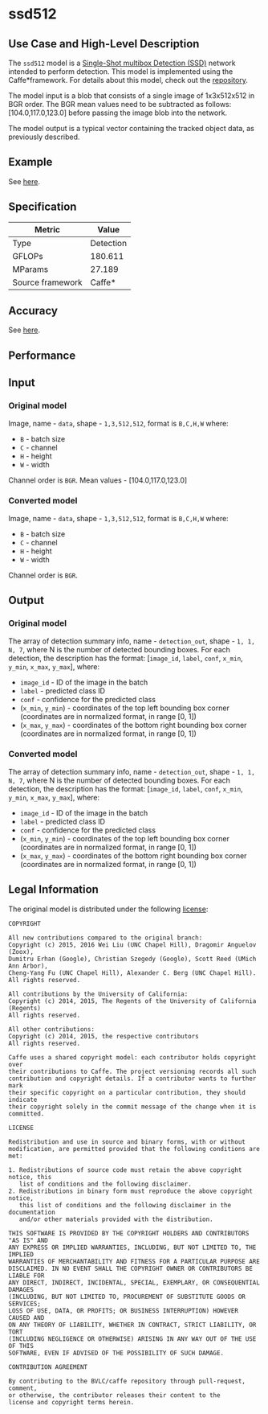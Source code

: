 # ssd512

## Use Case and High-Level Description

The `ssd512` model is a [Single-Shot multibox Detection (SSD)](https://arxiv.org/abs/1512.02325) network intended to perform detection. This model is implemented using the Caffe\*framework. For details about this model, check out the [repository](https://github.com/weiliu89/caffe/tree/ssd).

The model input is a blob that consists of a single image of 1x3x512x512 in BGR order. The BGR mean values need to be subtracted as follows: [104.0,117.0,123.0] before passing the image blob into the network.

The model output is a typical vector containing the tracked object data, as previously described.

## Example

See [here](https://github.com/weiliu89/caffe/tree/ssd).

## Specification

| Metric            | Value         |
|-------------------|---------------|
| Type              | Detection     |
| GFLOPs            | 180.611       |
| MParams           | 27.189        |
| Source framework  | Caffe\*        |

## Accuracy

See [here](https://github.com/weiliu89/caffe/tree/ssd).

## Performance

## Input

### Original model

Image, name - `data`, shape - `1,3,512,512`, format is `B,C,H,W` where:

- `B` - batch size
- `C` - channel
- `H` - height
- `W` - width

Channel order is `BGR`.
Mean values - [104.0,117.0,123.0]

### Converted model

Image, name - `data`, shape - `1,3,512,512`, format is `B,C,H,W` where:

- `B` - batch size
- `C` - channel
- `H` - height
- `W` - width

Channel order is `BGR`.

## Output

### Original model

The array of detection summary info, name - `detection_out`,  shape - `1, 1, N, 7`, where N is the number of detected bounding boxes. For each detection, the description has the format:
[`image_id`, `label`, `conf`, `x_min`, `y_min`, `x_max`, `y_max`], where:

- `image_id` - ID of the image in the batch
- `label` - predicted class ID
- `conf` - confidence for the predicted class
- (`x_min`, `y_min`) - coordinates of the top left bounding box corner (coordinates are in normalized format, in range [0, 1])
- (`x_max`, `y_max`) - coordinates of the bottom right bounding box corner  (coordinates are in normalized format, in range [0, 1])

### Converted model

The array of detection summary info, name - `detection_out`,  shape - `1, 1, N, 7`, where N is the number of detected bounding boxes. For each detection, the description has the format:
[`image_id`, `label`, `conf`, `x_min`, `y_min`, `x_max`, `y_max`], where:

- `image_id` - ID of the image in the batch
- `label` - predicted class ID
- `conf` - confidence for the predicted class
- (`x_min`, `y_min`) - coordinates of the top left bounding box corner (coordinates are in normalized format, in range [0, 1])
- (`x_max`, `y_max`) - coordinates of the bottom right bounding box corner  (coordinates are in normalized format, in range [0, 1])

## Legal Information

The original model is distributed under the following
[license](https://raw.githubusercontent.com/weiliu89/caffe/ssd/LICENSE):

```
COPYRIGHT

All new contributions compared to the original branch:
Copyright (c) 2015, 2016 Wei Liu (UNC Chapel Hill), Dragomir Anguelov (Zoox),
Dumitru Erhan (Google), Christian Szegedy (Google), Scott Reed (UMich Ann Arbor),
Cheng-Yang Fu (UNC Chapel Hill), Alexander C. Berg (UNC Chapel Hill).
All rights reserved.

All contributions by the University of California:
Copyright (c) 2014, 2015, The Regents of the University of California (Regents)
All rights reserved.

All other contributions:
Copyright (c) 2014, 2015, the respective contributors
All rights reserved.

Caffe uses a shared copyright model: each contributor holds copyright over
their contributions to Caffe. The project versioning records all such
contribution and copyright details. If a contributor wants to further mark
their specific copyright on a particular contribution, they should indicate
their copyright solely in the commit message of the change when it is
committed.

LICENSE

Redistribution and use in source and binary forms, with or without
modification, are permitted provided that the following conditions are met:

1. Redistributions of source code must retain the above copyright notice, this
   list of conditions and the following disclaimer.
2. Redistributions in binary form must reproduce the above copyright notice,
   this list of conditions and the following disclaimer in the documentation
   and/or other materials provided with the distribution.

THIS SOFTWARE IS PROVIDED BY THE COPYRIGHT HOLDERS AND CONTRIBUTORS "AS IS" AND
ANY EXPRESS OR IMPLIED WARRANTIES, INCLUDING, BUT NOT LIMITED TO, THE IMPLIED
WARRANTIES OF MERCHANTABILITY AND FITNESS FOR A PARTICULAR PURPOSE ARE
DISCLAIMED. IN NO EVENT SHALL THE COPYRIGHT OWNER OR CONTRIBUTORS BE LIABLE FOR
ANY DIRECT, INDIRECT, INCIDENTAL, SPECIAL, EXEMPLARY, OR CONSEQUENTIAL DAMAGES
(INCLUDING, BUT NOT LIMITED TO, PROCUREMENT OF SUBSTITUTE GOODS OR SERVICES;
LOSS OF USE, DATA, OR PROFITS; OR BUSINESS INTERRUPTION) HOWEVER CAUSED AND
ON ANY THEORY OF LIABILITY, WHETHER IN CONTRACT, STRICT LIABILITY, OR TORT
(INCLUDING NEGLIGENCE OR OTHERWISE) ARISING IN ANY WAY OUT OF THE USE OF THIS
SOFTWARE, EVEN IF ADVISED OF THE POSSIBILITY OF SUCH DAMAGE.

CONTRIBUTION AGREEMENT

By contributing to the BVLC/caffe repository through pull-request, comment,
or otherwise, the contributor releases their content to the
license and copyright terms herein.
```
